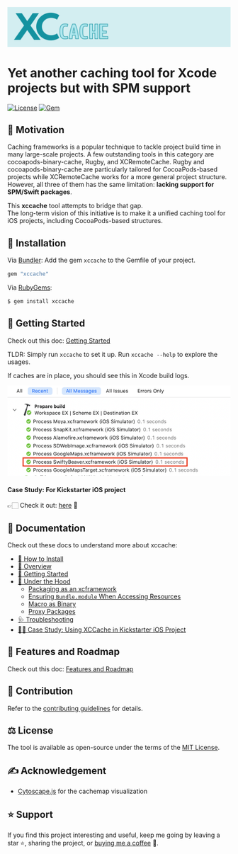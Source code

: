 ![xccache](docs/res/xccache.png)

# Yet another caching tool for Xcode projects but with SPM support

[![License](https://img.shields.io/badge/license-MIT-green.svg)](https://github.com/trinhngocthuyen/xccache/blob/main/LICENSE.txt)
[![Gem](https://img.shields.io/gem/v/xccache.svg)](https://rubygems.org/gems/xccache)

## 🎯 Motivation
Caching frameworks is a popular technique to tackle project build time in many large-scale projects. A few outstanding tools in this category are cocoapods-binary-cache, Rugby, and XCRemoteCache. Rugby and cocoapods-binary-cache are particularly tailored for CocoaPods-based projects while XCRemoteCache works for a more general project structure. However, all three of them has the same limitation: **lacking support for SPM/Swift packages**.

This **xccache** tool attempts to bridge that gap.\
The long-term vision of this initiative is to make it a unified caching tool for iOS projects, including CocoaPods-based structures.

## 🔧 Installation
Via [Bundler](https://bundler.io): Add the gem `xccache` to the Gemfile of your project.

```rb
gem "xccache"
```

Via [RubyGems](https://rubygems.org):
```sh
$ gem install xccache
```

## 🚀 Getting Started
Check out this doc: [Getting Started](docs/getting-started.md)

TLDR: Simply run `xccache` to set it up. Run `xccache --help` to explore the usages.

If caches are in place, you should see this in Xcode build logs.

<img src="docs/res/xcode_process_xcframeworks.png" width="580px">

#### Case Study: For Kickstarter iOS project

👉🏻 Check it out: [here](docs/case-study-kickstarter.md) 🎉


## 📑 Documentation

Check out these docs to understand more about xccache:

- [🔧 How to Install](docs/how-to-install.md)
- [📝 Overview](docs/overview.md)
- [🚀 Getting Started](docs/getting-started.md)
- [📖 Under the Hood](docs/under-the-hood)
  - [Packaging as an xcframework](docs/under-the-hood/packaging-as-xcframework.md)
  - [Ensuring `Bundle.module` When Accessing Resources](docs/under-the-hood/ensuring-bundle-module.md)
  - [Macro as Binary](docs/under-the-hood/macro-as-binary.md)
  - [Proxy Packages](docs/under-the-hood/proxy-packages.md)
- [🩺 Troubleshooting](docs/troubleshooting.md)
- [✍🏼 Case Study: Using XCCache in Kickstarter iOS Project](docs/case-study-kickstarter.md)

## 📌 Features and Roadmap

Check out this doc: [Features and Roadmap](docs/features-roadmap.md)

## 🤝 Contribution
Refer to the [contributing guidelines](docs/contributing-guidelines.md) for details.

## ⚖️ License
The tool is available as open-source under the terms of the [MIT License](https://opensource.org/licenses/MIT).

## ✍️ Acknowledgement
- [Cytoscape.js](https://github.com/cytoscape/cytoscape.js) for the cachemap visualization

## ⭐ Support
If you find this project interesting and useful, keep me going by leaving a star ⭐, sharing the project, or [buying me a coffee](https://buymeacoffee.com/trinhngocthuyen) 🫶.
